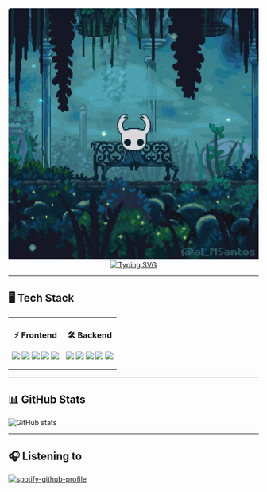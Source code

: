 <!-- Profile Banner -->
<div align="center">
  <img src="assets/hollow-knight-reading-map-pixel-art.gif" alt="My Image" width="600"/>
</div>

<!-- Typing Intro -->
<div align="center">
  <a href="https://git.io/typing-svg">
    <img src="https://readme-typing-svg.demolab.com?font=Fira+Code&size=18&duration=2000&pause=1000&color=00F789&repeat=false&width=635&lines=Well+hello+there%2C+I'm+Basil+and+welcome+to+my+profile" alt="Typing SVG" />
  </a>
</div>

---

## 🖥️ Tech Stack

<table>
  <tr>
    <td align="center" width="50%">
      <h3>⚡ Frontend</h3>
      <p>
        <img src="https://img.shields.io/badge/React-20232A?style=for-the-badge&logo=react&logoColor=61DAFB" />
        <img src="https://img.shields.io/badge/TailwindCSS-06B6D4?style=for-the-badge&logo=tailwindcss&logoColor=white" />
        <img src="https://img.shields.io/badge/TypeScript-3178C6?style=for-the-badge&logo=typescript&logoColor=white" />
        <img src="https://img.shields.io/badge/Next.js-000000?style=for-the-badge&logo=nextdotjs&logoColor=white" />
        <img src="https://img.shields.io/badge/Redux-593D88?style=for-the-badge&logo=redux&logoColor=white" />
      </p>
    </td>
    <td align="center" width="50%">
      <h3>🛠 Backend</h3>
      <p>
        <img src="https://img.shields.io/badge/Node.js-339933?style=for-the-badge&logo=nodedotjs&logoColor=white" />
        <img src="https://img.shields.io/badge/Express.js-000000?style=for-the-badge&logo=express&logoColor=white" />
        <img src="https://img.shields.io/badge/NestJS-E0234E?style=for-the-badge&logo=nestjs&logoColor=white" />
        <img src="https://img.shields.io/badge/Prisma-2D3748?style=for-the-badge&logo=prisma&logoColor=white" />
        <img src="https://img.shields.io/badge/PostgreSQL-4169E1?style=for-the-badge&logo=postgresql&logoColor=white" />
      </p>
    </td>
  </tr>
</table>

---

## 📊 GitHub Stats

<div align="left">
  <img src="https://github-readme-stats.vercel.app/api?username=Basil-Abushihab&show_icons=true&theme=tokyonight" alt="GitHub stats" />
</div>

---


## 🎧 Listening to

<p align="center">
  
[![spotify-github-profile](https://spotify-github-profile.kittinanx.com/api/view?uid=h7hz3yc75djznswxg3vadze0x&cover_image=true&theme=default&show_offline=false&background_color=121212&interchange=true&bar_color=53b14f&bar_color_cover=false)](https://spotify-github-profile.kittinanx.com/api/view?uid=h7hz3yc75djznswxg3vadze0x&redirect=true)
</p>
